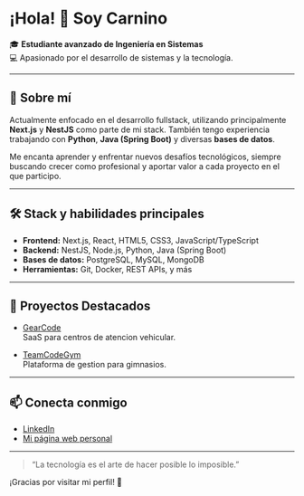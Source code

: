 # ¡Hola! 👋 Soy Carnino

🎓 **Estudiante avanzado de Ingeniería en Sistemas**  
💻 Apasionado por el desarrollo de sistemas y la tecnología.

---

## 🚀 Sobre mí

Actualmente enfocado en el desarrollo fullstack, utilizando principalmente **Next.js** y **NestJS** como parte de mi stack. También tengo experiencia trabajando con **Python**, **Java (Spring Boot)** y diversas **bases de datos**.

Me encanta aprender y enfrentar nuevos desafíos tecnológicos, siempre buscando crecer como profesional y aportar valor a cada proyecto en el que participo.

---

## 🛠️ Stack y habilidades principales

- **Frontend:** Next.js, React, HTML5, CSS3, JavaScript/TypeScript
- **Backend:** NestJS, Node.js, Python, Java (Spring Boot)
- **Bases de datos:** PostgreSQL, MySQL, MongoDB
- **Herramientas:** Git, Docker, REST APIs, y más

---

## 🌟 Proyectos Destacados

- [GearCode](https://gearcode.vercel.app/)  
  SaaS para centros de atencion vehicular.

- [TeamCodeGym](https://teamcodegym.web.app/)  
  Plataforma de gestion para gimnasios.

---

## 📫 Conecta conmigo

- [LinkedIn](https://www.linkedin.com/in/martin-carnino/)
- [Mi página web personal](https://martincarnino.vercel.app/)

---

> “La tecnología es el arte de hacer posible lo imposible.”

¡Gracias por visitar mi perfil! 🚀
